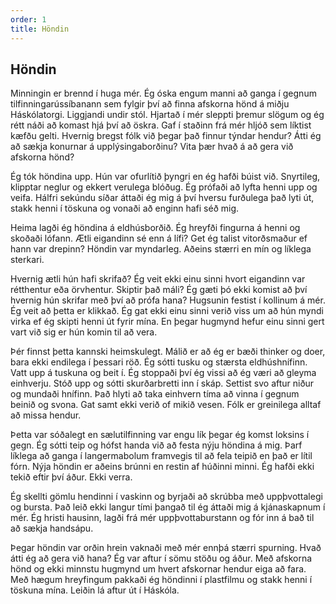 ```yaml
---
order: 1
title: Höndin
---
```


## Höndin

Minningin er brennd í huga mér. Ég óska engum manni að ganga í gegnum tilfinningarússíbanann sem fylgir því að finna afskorna hönd á miðju Háskólatorgi. Liggjandi undir stól. Hjartað í mér sleppti þremur slögum og ég rétt náði að komast hjá því að öskra. Gaf í staðinn frá mér hljóð sem líktist kæfðu gelti. Hvernig bregst fólk við þegar það finnur týndar hendur? Átti ég að sækja konurnar á upplýsingaborðinu? Vita þær hvað á að gera við afskorna hönd?

Ég tók höndina upp. Hún var ofurlítið þyngri en ég hafði búist við. Snyrtileg, klipptar neglur og ekkert verulega blóðug. Ég prófaði að lyfta henni upp og veifa. Hálfri sekúndu síðar áttaði ég mig á því hversu furðulega það lyti út, stakk henni í töskuna og vonaði að enginn hafi séð mig.

Heima lagði ég höndina á eldhúsborðið. Ég hreyfði fingurna á henni og skoðaði lófann. Ætli eigandinn sé enn á lífi? Get ég talist vitorðsmaður ef hann var drepinn? Höndin var myndarleg. Aðeins stærri en mín og líklega sterkari.

Hvernig ætli hún hafi skrifað? Ég veit ekki einu sinni hvort eigandinn var rétthentur eða örvhentur. Skiptir það máli? Ég gæti þó ekki komist að því hvernig hún skrifar með því að prófa hana? Hugsunin festist í kollinum á mér. Ég veit að þetta er klikkað. Ég gat ekki einu sinni verið viss um að hún myndi virka ef ég skipti henni út fyrir mína. En þegar hugmynd hefur einu sinni gert vart við sig er hún komin til að vera.

Þér finnst þetta kannski heimskulegt. Málið er að ég er bæði thinker og doer, bara ekki endilega í þessari röð. Ég sótti tusku og stærsta eldhúshnífinn. Vatt upp á tuskuna og beit í. Ég stoppaði því ég vissi að ég væri að gleyma einhverju. Stóð upp og sótti skurðarbretti inn í skáp. Settist svo aftur niður og mundaði hnífinn. Það hlyti að taka einhvern tíma að vinna í gegnum beinið og svona. Gat samt ekki verið of mikið vesen. Fólk er greinilega alltaf að missa hendur.

Þetta var sóðalegt en sælutilfinning var engu lík þegar ég komst loksins í gegn. Ég sótti teip og hófst handa við að festa nýju höndina á mig. Þarf líklega að ganga í langermabolum framvegis til að fela teipið en það er lítil fórn. Nýja höndin er aðeins brúnni en restin af húðinni minni. Ég hafði ekki tekið eftir því áður. Ekki verra.

Ég skellti gömlu hendinni í vaskinn og byrjaði að skrúbba með uppþvottalegi og bursta. Það leið ekki langur tími þangað til ég áttaði mig á kjánaskapnum í mér. Ég hristi hausinn, lagði frá mér uppþvottaburstann og fór inn á bað til að sækja handsápu.

Þegar höndin var orðin hrein vaknaði með mér ennþá stærri spurning. Hvað átti ég að gera við hana? Ég var aftur í sömu stöðu og áður. Með afskorna hönd og ekki minnstu hugmynd um hvert afskornar hendur eiga að fara. Með hægum hreyfingum pakkaði ég höndinni í plastfilmu og stakk henni í töskuna mína. Leiðin lá aftur út í Háskóla.
